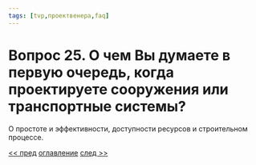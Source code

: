 ```yaml
---
tags: [tvp,проектвенера,faq]
---
```

# Вопрос 25. О чем Вы думаете в первую очередь, когда проектируете сооружения или транспортные системы?

О простоте и эффективности, доступности ресурсов и строительном процессе.

[<< пред](Вопрос%2024.%20Что%20будет%20со%20старыми%20городами.md) [оглавление](FAQ%20%D0%BF%D0%BE%20%D0%BF%D1%80%D0%BE%D0%B5%D0%BA%D1%82%D1%83%20%C2%AB%D0%92%D0%B5%D0%BD%D0%B5%D1%80%D0%B0%C2%BB.md) [след >>](Вопрос%2026.%20Расскажите%20кратко,%20как%20Вы%20проектировали%20циркулярный%20город%20Какие%20аспекты%20являются%20самыми%20важными.md)
